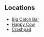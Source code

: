 ## Locations
- [Big Catch Bar](/GMTim/SprawlLAGame/wiki/Big-Catch-Bar)
- [Happy Cow](/GMTim/SprawlLAGame/wiki/Happy-Cow)
- [Crashpad](/GMTim/SprawlLAGame/wiki/Crashpad)